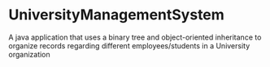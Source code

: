 # UniversityManagementSystem
A java application that uses a binary tree and object-oriented inheritance  to organize records regarding different employees/students in a University organization
